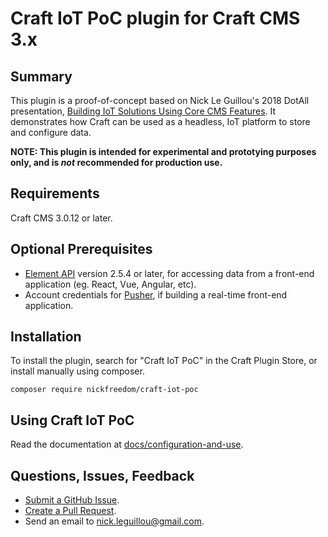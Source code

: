 # Craft IoT PoC plugin for Craft CMS 3.x

## Summary

This plugin is a proof-of-concept based on Nick Le Guillou's 2018 DotAll presentation, [Building IoT Solutions Using Core CMS Features](http://dotall.com/sessions/building-iot-solutions-using-core-cms-features). It demonstrates how Craft can be used as a headless, IoT platform to store and configure data.

**NOTE: This plugin is intended for experimental and prototying purposes only, and is *not* recommended for production use.**

## Requirements

Craft CMS 3.0.12 or later.

## Optional Prerequisites

* [Element API](https://github.com/craftcms/element-api) version 2.5.4 or later, for accessing data from a front-end application (eg. React, Vue, Angular, etc).
* Account credentials for [Pusher](https://pusher.com), if building a real-time front-end application.

## Installation

To install the plugin, search for "Craft IoT PoC" in the Craft Plugin Store, or install manually using composer.

```
composer require nickfreedom/craft-iot-poc
```

## Using Craft IoT PoC

Read the documentation at [docs/configuration-and-use](docs/configuration-and-use.md).

## Questions, Issues, Feedback

* [Submit a GitHub Issue](https://github.com/nickfreedom/craft-iot-poc-plugin/issues/new).
* [Create a Pull Request](https://github.com/nickfreedom/craft-iot-poc-plugin/compare).
* Send an email to nick.leguillou@gmail.com.

